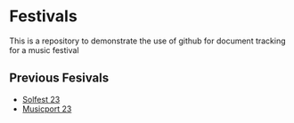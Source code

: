 # Festivals
This is a repository to demonstrate the use of github for document tracking for a music festival

## Previous Fesivals
- [Solfest 23](./Solfest23.md)
- [Musicport 23](./Musicport23.md)
